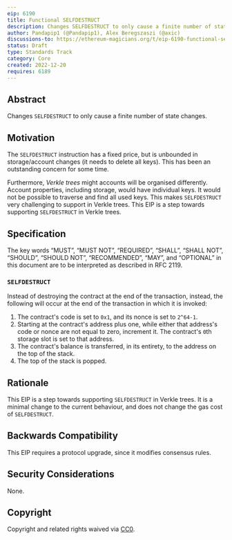 ```yaml
---
eip: 6190
title: Functional SELFDESTRUCT
description: Changes SELFDESTRUCT to only cause a finite number of state changes
author: Pandapip1 (@Pandapip1), Alex Beregszaszi (@axic)
discussions-to: https://ethereum-magicians.org/t/eip-6190-functional-selfdestruct/12232
status: Draft
type: Standards Track
category: Core
created: 2022-12-20
requires: 6189
---
```


## Abstract

Changes `SELFDESTRUCT` to only cause a finite number of state changes.

## Motivation

The `SELFDESTRUCT` instruction has a fixed price, but is unbounded in storage/account changes (it needs to delete all keys). This has been an outstanding concern for some time.

Furthermore, *Verkle trees* might accounts will be organised differently. Account properties, including storage, would have individual keys. It would not be possible to traverse and find all used keys. This makes `SELFDESTRUCT` very challenging to support in Verkle trees. This EIP is a step towards supporting `SELFDESTRUCT` in Verkle trees.

## Specification

The key words “MUST”, “MUST NOT”, “REQUIRED”, “SHALL”, “SHALL NOT”, “SHOULD”, “SHOULD NOT”, “RECOMMENDED”, “MAY”, and “OPTIONAL” in this document are to be interpreted as described in RFC 2119.

### `SELFDESTRUCT`

Instead of destroying the contract at the end of the transaction, instead, the following will occur at the end of the transaction in which it is invoked:

1. The contract's code is set to `0x1`, and its nonce is set to `2^64-1`.
2. Starting at the contract's address plus one, while either that address's code or nonce are not equal to zero, increment it. The contract's `0`th storage slot is set to that address.
3. The contract's balance is transferred, in its entirety, to the address on the top of the stack.
4. The top of the stack is popped.

## Rationale

This EIP is a step towards supporting `SELFDESTRUCT` in Verkle trees. It is a minimal change to the current behaviour, and does not change the gas cost of `SELFDESTRUCT`.

## Backwards Compatibility

This EIP requires a protocol upgrade, since it modifies consensus rules.

## Security Considerations

None.

## Copyright

Copyright and related rights waived via [CC0](../LICENSE.md).
